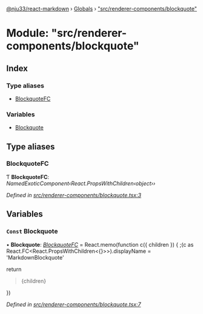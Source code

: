 [@nju33/react-markdown](../README.md) › [Globals](../globals.md) › ["src/renderer-components/blockquote"](_src_renderer_components_blockquote_.md)

# Module: "src/renderer-components/blockquote"

## Index

### Type aliases

* [BlockquoteFC](_src_renderer_components_blockquote_.md#blockquotefc)

### Variables

* [Blockquote](_src_renderer_components_blockquote_.md#const-blockquote)

## Type aliases

###  BlockquoteFC

Ƭ **BlockquoteFC**: *NamedExoticComponent‹React.PropsWithChildren‹object››*

*Defined in [src/renderer-components/blockquote.tsx:3](https://github.com/nju33/react-markdown/blob/3861cd2/src/renderer-components/blockquote.tsx#L3)*

## Variables

### `Const` Blockquote

• **Blockquote**: *[BlockquoteFC](_src_renderer_components_blockquote_.md#blockquotefc)* = React.memo(function c({ children }) {
  ;(c as React.FC<React.PropsWithChildren<{}>>).displayName =
    'MarkdownBlockquote'

  return <blockquote className="md__blockquote">{children}</blockquote>
})

*Defined in [src/renderer-components/blockquote.tsx:7](https://github.com/nju33/react-markdown/blob/3861cd2/src/renderer-components/blockquote.tsx#L7)*
